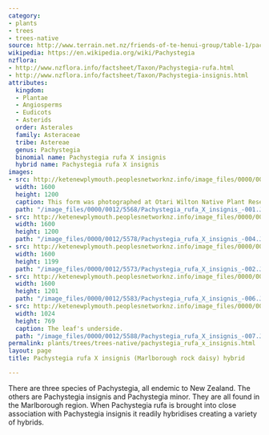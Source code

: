 ```yaml
---
category:
- plants
- trees
- trees-native
source: http://www.terrain.net.nz/friends-of-te-henui-group/table-1/pachystegia-rufa-x-insignis-hybrid.html
wikipedia: https://en.wikipedia.org/wiki/Pachystegia
nzflora:
- http://www.nzflora.info/factsheet/Taxon/Pachystegia-rufa.html
- http://www.nzflora.info/factsheet/Taxon/Pachystegia-insignis.html
attributes:
  kingdom:
  - Plantae
  - Angiosperms
  - Eudicots
  - Asterids
  order: Asterales
  family: Asteraceae
  tribe: Astereae
  genus: Pachystegia
  binomial name: Pachystegia rufa X insignis
  hybrid name: Pachystegia rufa X insignis
images:
- src: http://ketenewplymouth.peoplesnetworknz.info/image_files/0000/0012/5568/Pachystegia_rufa_X_insignis_-001.JPG
  width: 1600
  height: 1200
  caption: This form was photographed at Otari Wilton Native Plant Reserve, Wellington.
  path: "/image_files/0000/0012/5568/Pachystegia_rufa_X_insignis_-001.JPG"
- src: http://ketenewplymouth.peoplesnetworknz.info/image_files/0000/0012/5578/Pachystegia_rufa_X_insignis_-004.JPG
  width: 1600
  height: 1200
  path: "/image_files/0000/0012/5578/Pachystegia_rufa_X_insignis_-004.JPG"
- src: http://ketenewplymouth.peoplesnetworknz.info/image_files/0000/0012/5573/Pachystegia_rufa_X_insignis_-002.JPG
  width: 1600
  height: 1199
  path: "/image_files/0000/0012/5573/Pachystegia_rufa_X_insignis_-002.JPG"
- src: http://ketenewplymouth.peoplesnetworknz.info/image_files/0000/0012/5583/Pachystegia_rufa_X_insignis_-006.JPG
  width: 1600
  height: 1201
  path: "/image_files/0000/0012/5583/Pachystegia_rufa_X_insignis_-006.JPG"
- src: http://ketenewplymouth.peoplesnetworknz.info/image_files/0000/0012/5588/Pachystegia_rufa_X_insignis_-007.JPG
  width: 1024
  height: 769
  caption: The leaf's underside.
  path: "/image_files/0000/0012/5588/Pachystegia_rufa_X_insignis_-007.JPG"
permalink: plants/trees/trees-native/pachystegia_rufa_x_insignis.html
layout: page
title: Pachystegia rufa X insignis (Marlborough rock daisy) hybrid

---
```

There are three species of Pachystegia, all endemic to New Zealand. The others are Pachystegia insignis and Pachystegia minor. They are all found in the Marlborough region. When Pachystegia rufa is brought into close association with Pachystegia insignis it readily hybridises creating a variety of hybrids.

